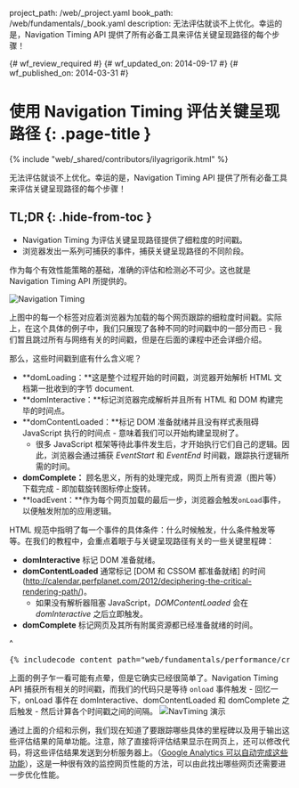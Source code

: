 project_path: /web/_project.yaml
book_path: /web/fundamentals/_book.yaml
description: 无法评估就谈不上优化。幸运的是，Navigation Timing API 提供了所有必备工具来评估关键呈现路径的每个步骤！

{# wf_review_required #}
{# wf_updated_on: 2014-09-17 #}
{# wf_published_on: 2014-03-31 #}

# 使用 Navigation Timing 评估关键呈现路径 {: .page-title }

{% include "web/_shared/contributors/ilyagrigorik.html" %}



无法评估就谈不上优化。幸运的是，Navigation Timing API 提供了所有必备工具来评估关键呈现路径的每个步骤！


## TL;DR {: .hide-from-toc }
- Navigation Timing 为评估关键呈现路径提供了细粒度的时间戳。
- 浏览器发出一系列可捕获的事件，捕获关键呈现路径的不同阶段。


作为每个有效性能策略的基础，准确的评估和检测必不可少。这也就是 Navigation Timing API 所提供的。

<img src="images/dom-navtiming.png" class="center" alt="Navigation Timing">

上图中的每一个标签对应着浏览器为加载的每个网页跟踪的细粒度时间戳。实际上，在这个具体的例子中，我们只展现了各种不同的时间戳中的一部分而已 - 我们暂且跳过所有与网络有关的时间戳，但是在后面的课程中还会详细介绍。

那么，这些时间戳到底有什么含义呢？

* **domLoading：**这是整个过程开始的时间戳，浏览器开始解析 HTML 文档第一批收到的字节
  document.
* **domInteractive：**标记浏览器完成解析并且所有 HTML 和 DOM 构建完毕的时间点。
* **domContentLoaded：**标记 DOM 准备就绪并且没有样式表阻碍 JavaScript 执行的时间点 - 意味着我们可以开始构建呈现树了。
    * 很多 JavaScript 框架等待此事件发生后，才开始执行它们自己的逻辑。因此，浏览器会通过捕获 _EventStart_ 和 _EventEnd_ 时间戳，跟踪执行逻辑所需的时间。
* **domComplete：** 顾名思义，所有的处理完成，网页上所有资源（图片等） 下载完成 - 即加载旋转图标停止旋转。
* **loadEvent：**作为每个网页加载的最后一步，浏览器会触发`onLoad`事件，以便触发附加的应用逻辑。

HTML 规范中指明了每一个事件的具体条件：什么时候触发，什么条件触发等等。在我们的教程中，会重点着眼于与关键呈现路径有关的一些关键里程碑：

* **domInteractive** 标记 DOM 准备就绪。
* **domContentLoaded** 通常标记 [DOM 和 CSSOM 都准备就绪] 的时间 (http://calendar.perfplanet.com/2012/deciphering-the-critical-rendering-path/)。
    * 如果没有解析器阻塞 JavaScript，_DOMContentLoaded_ 会在 _domInteractive_ 之后立即触发。
* **domComplete** 标记网页及其所有附属资源都已经准备就绪的时间。

^

<pre class="prettyprint">
{% includecode content_path="web/fundamentals/performance/critical-rendering-path/_code/measure_crp.html" region_tag="full"   adjust_indentation="auto" %}
</pre>

上面的例子乍一看可能有点晕，但是它确实已经很简单了。Navigation Timing API 捕获所有相关的时间戳，而我们的代码只是等待 `onload` 事件触发 - 回忆一下，onLoad 事件在 domInteractive、domContentLoaded 和 domComplete 之后触发 - 然后计算各个时间戳之间的间隔。
<img src="images/device-navtiming-small.png" class="center" alt="NavTiming 演示">

通过上面的介绍和示例，我们现在知道了要跟踪哪些具体的里程碑以及用于输出这些评估结果的简单功能。注意，除了直接将评估结果显示在网页上，还可以修改代码，将这些评估结果发送到分析服务器上。（[Google Analytics 可以自动完成这些功能](https://support.google.com/analytics/answer/1205784?hl=en)），这是一种很有效的监控网页性能的方法，可以由此找出哪些网页还需要进一步优化性能。</cf>



